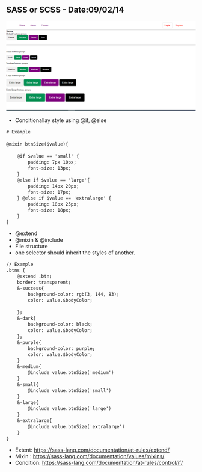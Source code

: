 ## SASS or SCSS - Date:09/02/14
![The San Juan Mountains are beautiful!](https://raw.githubusercontent.com/mohinranait/scss-or-sass/main/day-2/Screenshot_5.png "San Juan Mountains")


- Conditionallay style using @if,  @else 
```
# Example 

@mixin btnSize($value){

    @if $value == 'small' {
        padding: 7px 10px;
        font-size: 13px;
    }
    @else if $value == 'large'{
        padding: 14px 20px;
        font-size: 17px;
    } @else if $value == 'extralarge' {
        padding: 18px 25px;
        font-size: 18px;
    }
}
```
- @extend
- @mixin & @include
- File structure
- one selector should inherit the styles of another.
```
// Example 
.btns {
    @extend .btn;
    border: transparent;
    &-success{
        background-color: rgb(3, 144, 83);
        color: value.$bodyColor;
      
    };
    &-dark{
        background-color: black;
        color: value.$bodyColor;
    };
    &-purple{
        background-color: purple;
        color: value.$bodyColor;
    }
    &-medium{
        @include value.btnSize('medium')
    }
    &-small{
        @include value.btnSize('small')
    }
    &-large{
        @include value.btnSize('large')
    }
    &-extralarge{
        @include value.btnSize('extralarge')
    }
}

```


- Extent: https://sass-lang.com/documentation/at-rules/extend/
- Mixin : https://sass-lang.com/documentation/values/mixins/
- Condition: https://sass-lang.com/documentation/at-rules/control/if/

